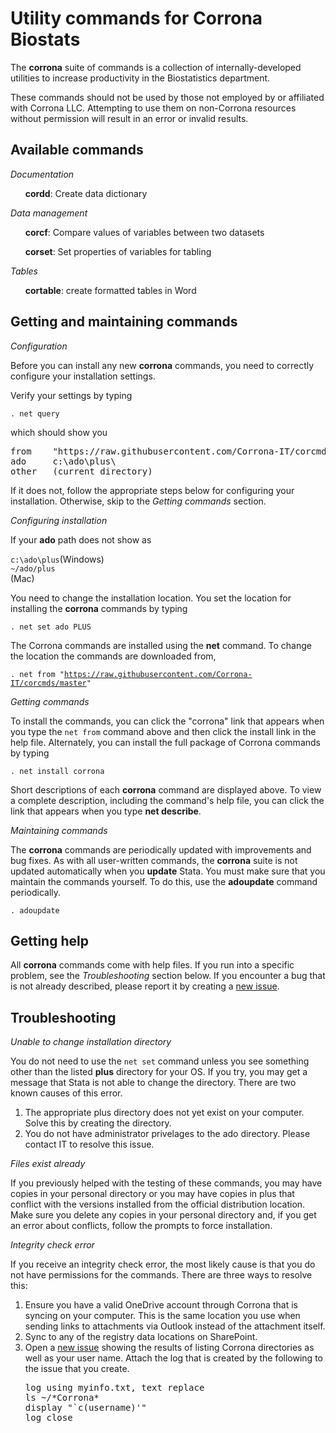 <h1>Utility commands for Corrona Biostats</h1>

The <b>corrona</b> suite of commands is a collection of internally-developed
utilities to increase productivity in the Biostatistics department. 

<p>These commands should not be used by those not employed by or affiliated 
with Corrona LLC. Attempting to use them on non-Corrona resources without
permission will result in an error or invalid results.</p>

<h2>Available commands</h2>

<p><i>Documentation</i></p>
<ul>
<item><b>cordd</b>: Create data dictionary</item>
</ul>

<p><i>Data management</i></p>
<ul>
<item><b>corcf</b>: Compare values of variables between two datasets</item>
  
<item><b>corset</b>: Set properties of variables for tabling</item>
</ul>

<p><i>Tables</i></p>
<ul>
<item><b>cortable</b>: create formatted tables in Word</item>
</ul>

<h2>Getting and maintaining commands</h2>

<p><i>Configuration</i></p>
<p>Before you can install any new <b>corrona</b> commands, you need to correctly
configure your installation settings.</p>

<p>Verify your settings by typing </p>

<code>. net query</code>

<p>which should show you</p>
<pre>
from    "https://raw.githubusercontent.com/Corrona-IT/corcmds/master"
ado     c:\ado\plus\
other   (current directory)
</pre>

<p>If it does not, follow the appropriate steps below for configuring your 
  installation. Otherwise, skip to the <i>Getting commands</i> section.</p> 

<i>Configuring installation</i>

If your <b>ado</b> path does not show as 

<code>c:\ado\plus</code>(Windows)<br>
<code>~/ado/plus  </code>(Mac)

You need to change the installation location. You set the location for installing 
the <b>corrona</b> commands by typing

<code>. net set ado PLUS</code>

The Corrona commands are installed using the <b>net</b> command. To change the 
location the commands are downloaded from, 

<code>. net from "https://raw.githubusercontent.com/Corrona-IT/corcmds/master" </code>

<i>Getting commands</i>

To install the commands, you can click the "corrona" link that appears when you
type the <code>net from</code> command above and then click the install link
in the help file. Alternately, you can install the full package of Corrona commands by typing

<code>. net install corrona</code>

Short descriptions of each <b>corrona</b> command are displayed above. To view
a complete description, including the command's help file, you can click the
link that appears when you type <b>net describe</b>.

<i>Maintaining commands</i>

The <b>corrona</b> commands are periodically updated with improvements and bug
fixes.  As with all user-written commands, the <b>corrona</b> suite is not
updated automatically when you <b>update</b> Stata. You must make sure that
you maintain the commands yourself. To do this, use the <b>adoupdate</b>
command periodically. 

<code>. adoupdate</code>

<h2>Getting help</h2>

All <b>corrona</b> commands come with help files. If you run into a specific problem, 
see the <i>Troubleshooting</i> section below. If you encounter a bug that is not already 
described, please report it by creating a 
<a href=https://github.com/Corrona-IT/corcmds/issues>new issue</a>.

<h2>Troubleshooting</h2>

<i>Unable to change installation directory</i>

<p>You do not need to use the <code>net set</code> command unless you see something
  other than the listed <b>plus</b> directory for your OS. If you try, you may get a
  message that Stata is not able to change the directory. There are two known causes
  of this error.
  <ol>
    <li>The appropriate plus directory does not yet exist on your 
      computer. Solve this by creating the directory.</li>
    <li>You do not have administrator privelages to the ado directory. 
      Please contact IT to resolve this issue.</li>
   </ol>
   
<i>Files exist already</i>

<p>If you previously helped with the testing of these commands, you may have copies 
  in your personal directory or you may have copies in plus that conflict with the 
  versions installed from the official distribution location. Make sure you delete any
  copies in your personal directory and, if you get an error about conflicts, follow
  the prompts to force installation.</p>
  
 <i>Integrity check error</i>
 
<p>If you receive an integrity check error, the most likely cause is that you do not 
  have permissions for the commands. There are three ways to resolve this: </p>
  <ol>
  <li>Ensure you have a valid OneDrive account through Corrona that is syncing
    on your computer. This is the same location you use when sending links to
    attachments via Outlook instead of the attachment itself.</li>
  <li>Sync to any of the registry data locations on SharePoint.</li>
  <li>Open a <a href=https://github.com/Corrona-IT/corcmds/issues>new issue</a>
    showing the results of listing Corrona directories as
    well as your user name. Attach the log that is created by the following
    to the issue that you create.
    <pre>
log using myinfo.txt, text replace
ls ~/*Corrona*
display "`c(username)'"
log close</pre>
   </li>
 </ol>
 

 

